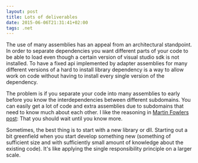 ```yaml
---
layout: post
title: Lots of deliverables
date: 2015-06-06T21:31:41+02:00
tags: .net
---
```


The use of many assemblies has an appeal from an architectural standpoint. In order to separate dependencies you want different parts of your code to be able to load even though a certain version of visual studio sdk is not installed. To have a fixed api implemented by adapter assemblies for many different versions of a hard to install library dependency is a way to allow work on code without having to install every single version of the dependency.

The problem is if you separate your code into many assemblies to early before you know the interdependencies between different subdomains. You can easily get a lot of code and extra assemblies due to subdomains that need to know much about each other. I like the reasoning in [Martin Fowlers post](http://martinfowler.com/bliki/MonolithFirst.html): That you should wait until you know more.

Sometimes, the best thing is to start with a new library or dll. Starting out a bit greenfield when you start develop something new (something of sufficient size and with sufficiently small amount of knowledge about the existing code). It's like applying the single responsibility principle on a larger scale.
